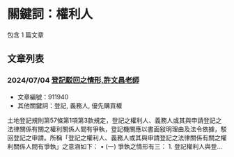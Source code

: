 # 關鍵詞：權利人

包含 1 篇文章

## 文章列表

### 2024/07/04 [登記駁回之情形,許文昌老師](../../articles/911940_%E7%99%BB%E8%A8%98%E9%A7%81%E5%9B%9E%E4%B9%8B%E6%83%85%E5%BD%A2%2C%E8%A8%B1%E6%96%87%E6%98%8C%E8%80%81%E5%B8%AB.md)
- 文章編號：911940
- 其他關鍵詞：登記, 義務人, 優先購買權

土地登記規則第57條第1項第3款規定，登記之權利人、義務人或其與申請登記之法律關係有關之權利關係人間有爭執，登記機關應以書面敍明理由及法令依據，駁回登記之申請。所稱「登記之權利人、義務人或其與申請登記之法律關係有關之權利關係人間有爭執」之意涵如下： • (一) 爭執之情形有三： 1. 登記權利人與登...
